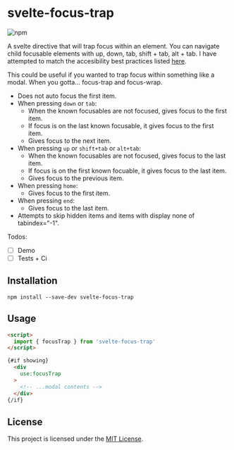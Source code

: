 # svelte-focus-trap

![npm](https://img.shields.io/npm/v/svelte-focus-trap)

A svelte directive that will trap focus within an element.
You can navigate child focusable elements with up, down, tab, shift + tab, alt + tab. I have attempted to match the accesibility best practices listed [here](https://www.w3.org/TR/wai-aria-practices/examples/menu-button/menu-button-links.html).

This could be useful if you wanted to trap focus within something like a modal. When you gotta... focus-trap and focus-wrap.

* Does not auto focus the first item.
  <!-- * Scope this [auto-focus modifier](https://github.com/qonto/ember-autofocus-modifier) out if you need that. -->
* When pressing `down` or `tab`:
  * When the known focusables are not focused, gives focus to the first item.
  * If focus is on the last known focusable, it gives focus to the first item.
  * Gives focus to the next item.
* When pressing `up` or `shift+tab` or `alt+tab`:
  * When the known focusables are not focused, gives focus to the last item.
  * If focus is on the first known focuable, it gives focus to the last item.
  * Gives focus to the previous item.
* When pressing `home`:
  * Gives focus to the first item.
* When pressing `end`:
  * Gives focus to the last item.
* Attempts to skip hidden items and items with display none of tabindex="-1".


Todos:
- [ ] Demo
- [ ] Tests + Ci

Installation
------------------------------------------------------------------------------

```
npm install --save-dev svelte-focus-trap
```

Usage
------------------------------------------------------------------------------

```html
<script>
  import { focusTrap } from 'svelte-focus-trap'
</script>

{#if showing}
  <div
    use:focusTrap
  > 
    <!-- ...modal contents -->
  </div>
{/if}
```

License
------------------------------------------------------------------------------

This project is licensed under the [MIT License](LICENSE.md).
